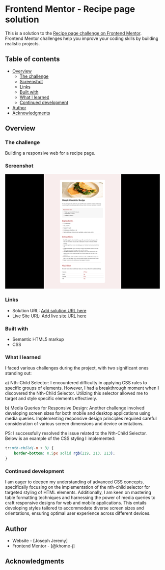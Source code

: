 # Frontend Mentor - Recipe page solution

This is a solution to the [Recipe page challenge on Frontend Mentor](https://www.frontendmentor.io/challenges/recipe-page-KiTsR8QQKm). Frontend Mentor challenges help you improve your coding skills by building realistic projects. 

## Table of contents

- [Overview](#overview)
  - [The challenge](#the-challenge)
  - [Screenshot](#screenshot)
  - [Links](#links)
  - [Built with](#built-with)
  - [What I learned](#what-i-learned)
  - [Continued development](#continued-development)
- [Author](#author)
- [Acknowledgments](#acknowledgments)


## Overview

### The challenge
Building a responsive web for a recipe page.

### Screenshot

![Design preview for the Recipe page coding challenge](./display.png)


### Links

- Solution URL: [Add solution URL here](https://your-solution-url.com)
- Live Site URL: [Add live site URL here](https://your-live-site-url.com)


### Built with

- Semantic HTML5 markup
- CSS


### What I learned

I faced various challenges during the project, with two significant ones standing out:

a) Nth-Child Selector: I encountered difficulty in applying CSS rules to specific groups of elements. However, I had a breakthrough moment when I discovered the Nth-Child Selector. Utilizing this selector allowed me to target and style specific elements effectively.

b) Media Queries for Responsive Design: Another challenge involved developing screen sizes for both mobile and desktop applications using media queries. Implementing responsive design principles required careful consideration of various screen dimensions and device orientations.

PS: I successfully resolved the issue related to the Nth-Child Selector. Below is an example of the CSS styling I implemented:

```css
tr:nth-child(-n + 3) {
    border-bottom: 0.5px solid rgb(219, 213, 213);
}
```



### Continued development


I am eager to deepen my understanding of advanced CSS concepts, specifically focusing on the implementation of the nth-child selector for targeted styling of HTML elements. Additionally, I am keen on mastering table formatting techniques and harnessing the power of media queries to craft responsive designs for web and mobile applications. This entails developing styles tailored to accommodate diverse screen sizes and orientations, ensuring optimal user experience across different devices.





## Author

- Website - [Joseph Jeremy]
- Frontend Mentor - [@khome-j]



## Acknowledgments


